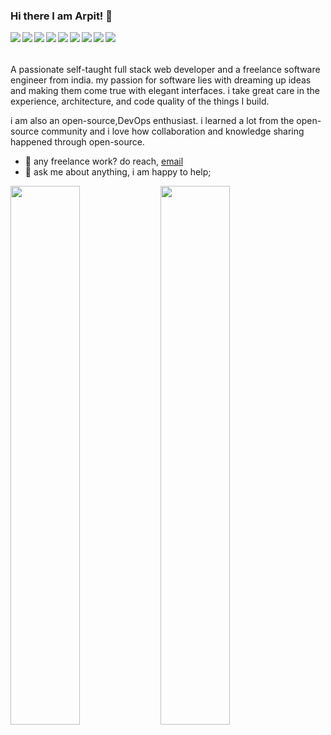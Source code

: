 ### Hi there I am Arpit! 👋

<p>
<img align='left' src='https://img.shields.io/badge/node.js-6DA55F?style=for-the-badge&logo=node.js&logoColor=white' />
<img align='left' src='https://img.shields.io/badge/-GraphQL-E10098?style=for-the-badge&logo=graphql&logoColor=white' />
<img align='left' src='https://img.shields.io/badge/javascript-%23323330.svg?style=for-the-badge&logo=javascript&logoColor=%23F7DF1E' />
<img align='left' src='https://img.shields.io/badge/typescript-%23007ACC.svg?style=for-the-badge&logo=typescript&logoColor=white' />
<img align='left' src='https://img.shields.io/badge/react-%2320232a.svg?style=for-the-badge&logo=react&logoColor=%2361DAFB' />
<img align='left' src='https://img.shields.io/badge/MongoDB-%234ea94b.svg?style=for-the-badge&logo=mongodb&logoColor=white' />
<img align='left' src='https://img.shields.io/badge/Next-black?style=for-the-badge&logo=next.js&logoColor=white' />
<img align='left' src='https://img.shields.io/badge/docker-%230db7ed.svg?style=for-the-badge&logo=docker&logoColor=white' />
<img align='left' src='https://img.shields.io/badge/travisci-%232B2F33.svg?style=for-the-badge&logo=travis&logoColor=white' />
</p>
<br /><br /><br />
A passionate self-taught full stack web developer and a freelance software engineer from india. my passion for software lies with dreaming up ideas and making them come true with elegant interfaces. i take great care in the experience, architecture, and code quality of the things I build.

i am also an open-source,DevOps enthusiast. i learned a lot from the open-source community and i love how collaboration and knowledge sharing happened through open-source.
  
- 💼 any freelance work? do reach, [email](mailto:byrxarpitsingh@gmail.com)
- 💬 ask me about anything, i am happy to help;

<img align='left' width='47%' src='https://github-readme-stats.vercel.app/api?username=JKirito&show_icons=true&theme=dracula&hide=stars' />
<!-- <img align='left' width='47%' src='https://github-readme-stats.vercel.app/api/wakatime?username=JKirito' /> -->
<img aligh='left' width='47%' src='https://github-readme-stats.vercel.app/api/top-langs/?username=JKirito&layout=compact&hide=Lua&langs_count=6' />

